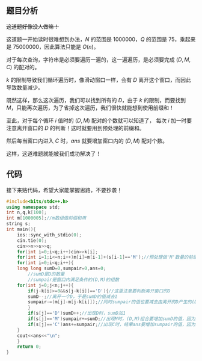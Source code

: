 ## 题目分析

~~这道题好像没人做嘛！~~

这道题一开始读时很难想到办法，$N$ 的范围是 $1000000$，$Q$ 的范围是 $75$，乘起来是 $75000000$，因此算法只能是 $O(n)$。

对于每次查询，字符串是必须要遍历一遍的，这一遍遍历，是必须要完成 $(D,M,C)$ 的配对的。

$k$ 的限制导致我们循环遍历时，像滑动窗口一样，会有 $D$ 离开这个窗口，而因此导致数量减少。

既然这样，那么这次遍历，我们可以找到所有的 $D$，由于 $k$ 的限制，而要找到 $M$，只能再次遍历，为了省掉这次遍历，我们很快就能想到使用前缀和！

至此，对于每个循环 $i$ 值时的 $(D,M)$ 配对的个数就可以知道了， 每次 $i$ 加一时要注意离开窗口的 $D$ 的判断！这时就要用到预处理的前缀和。

然后每当窗口内进入 $C$ 时，$ans$ 就要增加窗口内的 $(D,M)$ 配对个数。

这样，这道难题就能被我们成功解决了！

## 代码

接下来贴代码，希望大家能掌握思路，不要抄袭！

```cpp
#include<bits/stdc++.h>
using namespace std;
int n,q,k[100];
int m[1000005];//m数组做前缀和用
string s;
int main(){
    ios::sync_with_stdio(0);
    cin.tie(0);
    cin>>n>>s>>q;
    for(int i=0;i<q;i++)cin>>k[i];
    for(int i=1;i<=n;i++)m[i]=m[i-1]+(s[i-1]=='M');//预处理做'M'数量的前缀和
    for(int i=0;i<q;i++){
	long long sumD=0,sumpair=0,ans=0;
        //sumD是D的数量
        //sumpair是窗口内满足条件的(D,M)的组数
	for(int j=0;j<n;j++){
	    if(j-k[i]>=0&&s[j-k[i]]=='D'){//这里注意要判断离开窗口的D
		sumD--;//离开一个D，于是sumD的值减去1
		sumpair-=(m[j]-m[j-k[i]]);//同时sumpair的值也要减去由离开的D产生的(D,M)组合
	    }
	    if(s[j]=='D')sumD++;//出现D时，sumD加1
	    if(s[j]=='M')sumpair+=sumD;//出现M时，(D,M)组合要增加sumD的值，因为这个M可以和窗口内的所有D产生组合
 	    if(s[j]=='C')ans+=sumpair;//出现C时，结果ans要增加sumpair的值，因为这个C可以和窗口内的所有(D,M)产生组合
	}
	cout<<ans<<"\n";
    }
    return 0;
}

```